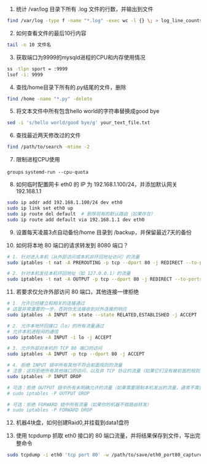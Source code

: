1.  统计 /var/log 目录下所有 .log 文件的行数，并输出到文件

```bash
find /var/log -type f -name "*.log" -exec wc -l {} \; > log_line_counts.txt
```



2. 如何查看文件的最后10行内容

```bash
tail -n 10 文件名
```



3. 获取端口为9999的mysqld进程的CPU和内存使用情况

```bash
ss -tlpn sport = :9999
lsof -i: 9999
```



4.  查找/home目录下所有的.py结尾的文件，删除

```bash
find /home -name "*.py" -delete
```



5. 将文本文件中所有包含hello world的字符串替换成good bye

```bash
sed -i 's/hello world/good bye/g' your_text_file.txt
```



6. 查找最近两天修改过的文件

```bash
find /path/to/search -mtime -2
```



7. 限制进程CPU使用

`groups` `systemd-run --cpu-quota`



8. 如何临时配置网卡 eth0 的 IP 为 192.168.1.100/24，并添加默认网关 192.168.1.1

```bash
sudo ip addr add 192.168.1.100/24 dev eth0
sudo ip link set eth0 up
sudo ip route del default  # 删除现有的默认路由（如果存在）
sudo ip route add default via 192.168.1.1 dev eth0
```



9. 设置每天凌晨3点自动备份/home 目录到 /backup，并保留最近7天的备份



10. 如何将本地 80 端口的请求转发到 8080 端口？

```bash
# 1. 针对进入本机（从外部访问或本机非环回地址访问）的流量
sudo iptables -t nat -A PREROUTING -p tcp --dport 80 -j REDIRECT --to-ports 8080

# 2. 针对本机发往本机环回地址（如 127.0.0.1）的流量
sudo iptables -t nat -A OUTPUT -p tcp --dport 80 -j REDIRECT --to-ports 8080
```



11. 若要求仅允许外部访问 80 端口，其他连接一律拒绝

```bash
# 1. 允许已经建立和相关的连接通过
# 这是非常重要的一步，否则你无法接收到对外连接的响应
sudo iptables -A INPUT -m state --state RELATED,ESTABLISHED -j ACCEPT

# 2. 允许本地环回接口（lo）的所有流量通过
# 允许本机进程间的通信
sudo iptables -A INPUT -i lo -j ACCEPT

# 3. 允许外部对本机的 TCP 80 端口的访问
sudo iptables -A INPUT -p tcp --dport 80 -j ACCEPT

# 4. 拒绝 INPUT 链中所有其他不符合前面规则的流量
# 注意：这将拒绝所有其他端口的访问，以及非 TCP 协议的流量（如果它们没有被前面的规则允许）
sudo iptables -P INPUT DROP

# 可选：拒绝 OUTPUT 链中所有未明确允许的流量（如果需要限制本机发出的流量，通常不需要这么严格）
# sudo iptables -P OUTPUT DROP

# 可选：拒绝 FORWARD 链中所有流量（如果你的机器不做路由转发）
# sudo iptables -P FORWARD DROP
```



12. 机器4块盘，如何创建Raid0,并挂载到data1盘符



13. 使用 tcpdump 抓取 eth0 接口的 80 端口流量，并将结果保存到文件，写出完整命令

```bash
sudo tcpdump -i eth0 'tcp port 80' -w /path/to/save/eth0_port80_capture.pcap
```



